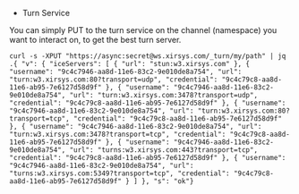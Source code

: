 * Turn Service

You can simply PUT to the turn service on the channel (namespace) you want to interact on, to get the best turn server.

`curl -s -XPUT "https://async:secret@ws.xirsys.com/_turn/my/path" | jq .{ "v": { "iceServers": [ { "url": "stun:w3.xirsys.com" }, { "username": "9c4c7946-aa8d-11e6-83c2-9e010de8a754", "url": "turn:w3.xirsys.com:80?transport=udp", "credential": "9c4c79c8-aa8d-11e6-ab95-7e6127d58d9f" }, { "username": "9c4c7946-aa8d-11e6-83c2-9e010de8a754", "url": "turn:w3.xirsys.com:3478?transport=udp", "credential": "9c4c79c8-aa8d-11e6-ab95-7e6127d58d9f" }, { "username": "9c4c7946-aa8d-11e6-83c2-9e010de8a754", "url": "turn:w3.xirsys.com:80?transport=tcp", "credential": "9c4c79c8-aa8d-11e6-ab95-7e6127d58d9f" }, { "username": "9c4c7946-aa8d-11e6-83c2-9e010de8a754", "url": "turn:w3.xirsys.com:3478?transport=tcp", "credential": "9c4c79c8-aa8d-11e6-ab95-7e6127d58d9f" }, { "username": "9c4c7946-aa8d-11e6-83c2-9e010de8a754", "url": "turns:w3.xirsys.com:443?transport=tcp", "credential": "9c4c79c8-aa8d-11e6-ab95-7e6127d58d9f" }, { "username": "9c4c7946-aa8d-11e6-83c2-9e010de8a754", "url": "turns:w3.xirsys.com:5349?transport=tcp", "credential": "9c4c79c8-aa8d-11e6-ab95-7e6127d58d9f" } ] }, "s": "ok"}`
